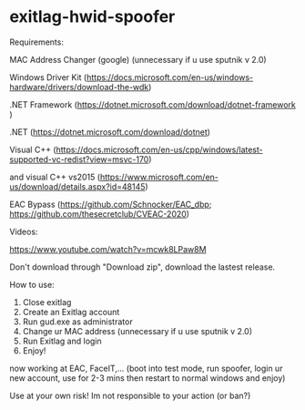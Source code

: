 # exitlag-hwid-spoofer
Requirements:

MAC Address Changer (google) (unnecessary if u use sputnik v 2.0)

Windows Driver Kit (https://docs.microsoft.com/en-us/windows-hardware/drivers/download-the-wdk)

.NET Framework (https://dotnet.microsoft.com/download/dotnet-framework  )

.NET (https://dotnet.microsoft.com/download/dotnet)

Visual C++ (https://docs.microsoft.com/en-us/cpp/windows/latest-supported-vc-redist?view=msvc-170)

and visual C++ vs2015 (https://www.microsoft.com/en-us/download/details.aspx?id=48145)

EAC Bypass (https://github.com/Schnocker/EAC_dbp; https://github.com/thesecretclub/CVEAC-2020)

Videos:

https://www.youtube.com/watch?v=mcwk8LPaw8M

Don't download through "Download zip", download the lastest release.

How to use:
1. Close exitlag
2. Create an Exitlag account
3. Run gud.exe as administrator
4. Change ur MAC address (unnecessary if u use sputnik v 2.0)
5. Run Exitlag and login
6. Enjoy!


now working at EAC, FaceIT,... (boot into test mode, run spoofer, login ur new account, use for 2-3 mins then restart to normal windows and enjoy)

Use at your own risk! Im not responsible to your action (or ban?)
